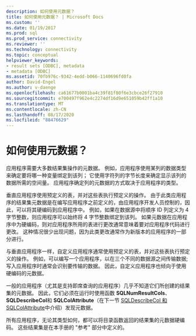 ```yaml
---
description: 如何使用元数据？
title: 如何使用元数据？ | Microsoft Docs
ms.custom: ''
ms.date: 01/19/2017
ms.prod: sql
ms.prod_service: connectivity
ms.reviewer: ''
ms.technology: connectivity
ms.topic: conceptual
helpviewer_keywords:
- result sets [ODBC], metadata
- metadata [ODBC]
ms.assetid: 70fb976c-9342-4edd-b066-1140696fd0fa
author: David-Engel
ms.author: v-daenge
ms.openlocfilehash: ca61677b0001ba4c39f81f80f6e3cbce26f27910
ms.sourcegitcommit: e700497f962e4c2274df16d9e651059b42ff1a10
ms.translationtype: MT
ms.contentlocale: zh-CN
ms.lasthandoff: 08/17/2020
ms.locfileid: "88476629"
---
```

# <a name="how-is-metadata-used"></a>如何使用元数据？
应用程序需要大多数结果集操作的元数据。 例如，应用程序使用某列的数据类型来确定要将哪一种变量绑定到该列； 它使用字符列的字节长度来确定显示该列的数据所需的空间量。 应用程序确定列的元数据的方式取决于应用程序的类型。  
  
 垂直应用程序使用预定义的表，并对这些表执行预定义的操作。 由于此类应用程序的结果集元数据是在编写应用程序之前定义的，由应用程序开发人员控制的，因此，可以将其硬编码到应用程序中。 例如，如果在数据源中将顺序 ID 列定义为 4 字节整数，则应用程序可以始终将 4 字节整数绑定到该列。 如果元数据在应用程序中为硬编码，则对应用程序所用的表进行更改通常意味着要对应用程序代码进行更改。 这种情况很少出现问题，因为此类更改通常作为新版本的应用程序的一部分进行。  
  
 与垂直应用程序一样，自定义应用程序通常使用预定义的表，并对这些表执行预定义的操作。 例如，可以编写一个应用程序，以在三个不同的数据源之间传输数据;写入应用程序时通常会识别要传输的数据。 因此，自定义应用程序也倾向于使用硬编码的元数据。  
  
 一般的应用程序（尤其是支持即席查询的应用程序）几乎不知道它们所创建的结果集的元数据。 因此，它们必须在运行时使用函数 **SQLNumResultCols**、 **SQLDescribeCol**和 **SQLColAttribute**（在下一节 [SQLDescribeCol 和 SQLColAttribute](../../../odbc/reference/develop-app/sqldescribecol-and-sqlcolattribute.md)中介绍）发现元数据。  
  
 所有应用程序，无论其类型如何，都可以将目录函数返回的结果集的元数据硬编码。 这些结果集是在本手册的 "参考" 部分中定义的。

